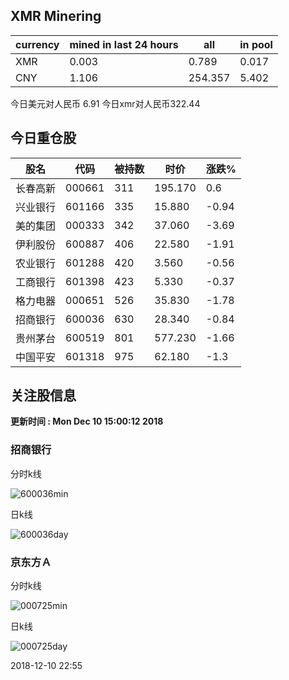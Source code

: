## XMR Minering

|currency|mined in last 24 hours|all|in pool|
|---|---|---|---|
|XMR|0.003|0.789|0.017|
|CNY|1.106|254.357|5.402|

今日美元对人民币 6.91	今日xmr对人民币322.44


## 今日重仓股 

|股名|代码|被持数|时价|涨跌%|
|---|---|---|---|---|
|长春高新|000661|311|195.170|0.6|
|兴业银行|601166|335|15.880|-0.94|
|美的集团|000333|342|37.060|-3.69|
|伊利股份|600887|406|22.580|-1.91|
|农业银行|601288|420|3.560|-0.56|
|工商银行|601398|423|5.330|-0.37|
|格力电器|000651|526|35.830|-1.78|
|招商银行|600036|630|28.340|-0.84|
|贵州茅台|600519|801|577.230|-1.66|
|中国平安|601318|975|62.180|-1.3|

## 关注股信息
**更新时间 : Mon Dec 10 15:00:12 2018**
### 招商银行 
分时k线

![600036min](http://image.sinajs.cn/newchart/min/n/sh600036.gif)

日k线

![600036day](http://image.sinajs.cn/newchart/daily/n/sh600036.gif)

### 京东方Ａ 
分时k线

![000725min](http://image.sinajs.cn/newchart/min/n/sz000725.gif)

日k线

![000725day](http://image.sinajs.cn/newchart/daily/n/sz000725.gif)

2018-12-10 22:55
